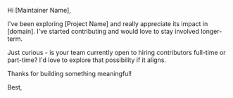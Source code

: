 Hi [Maintainer Name],

I've been exploring [Project Name] and really appreciate its impact in [domain]. I've started contributing and would love to stay involved longer-term.

Just curious - is your team currently open to hiring contributors full-time or part-time? I'd love to explore that possibility if it aligns.

Thanks for building something meaningful!

Best,
